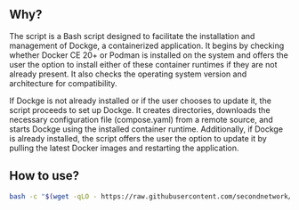 ## Why?

The script is a Bash script designed to facilitate the installation and management of Dockge, a containerized application. It begins by checking whether Docker CE 20+ or Podman is installed on the system and offers the user the option to install either of these container runtimes if they are not already present. It also checks the operating system version and architecture for compatibility.

If Dockge is not already installed or if the user chooses to update it, the script proceeds to set up Dockge. It creates directories, downloads the necessary configuration file (compose.yaml) from a remote source, and starts Dockge using the installed container runtime. Additionally, if Dockge is already installed, the script offers the user the option to update it by pulling the latest Docker images and restarting the application.

## How to use?

```bash
bash -c "$(wget -qLO - https://raw.githubusercontent.com/secondnetwork/server-scripts/refs/heads/main/install-or-update-dockge/install-or-update-dockge.sh)"
```
